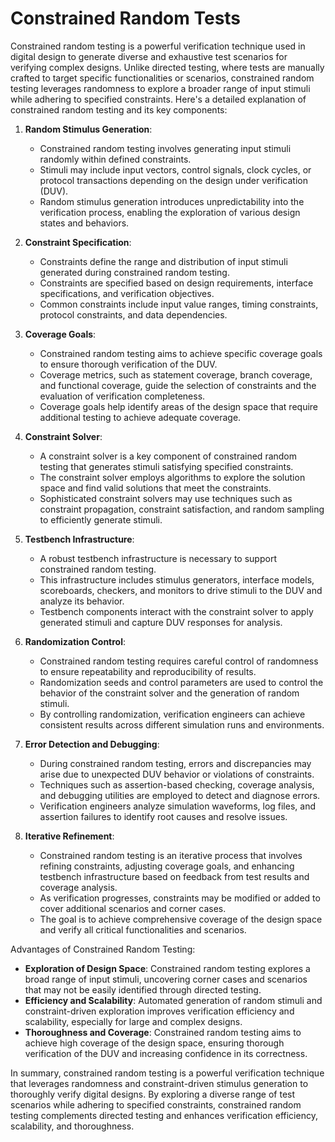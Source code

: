# Constrained Random Tests

Constrained random testing is a powerful verification technique used in digital design to generate diverse and exhaustive test scenarios for verifying complex designs. Unlike directed testing, where tests are manually crafted to target specific functionalities or scenarios, constrained random testing leverages randomness to explore a broader range of input stimuli while adhering to specified constraints. Here's a detailed explanation of constrained random testing and its key components:

1. **Random Stimulus Generation**:
   - Constrained random testing involves generating input stimuli randomly within defined constraints.
   - Stimuli may include input vectors, control signals, clock cycles, or protocol transactions depending on the design under verification (DUV).
   - Random stimulus generation introduces unpredictability into the verification process, enabling the exploration of various design states and behaviors.

2. **Constraint Specification**:
   - Constraints define the range and distribution of input stimuli generated during constrained random testing.
   - Constraints are specified based on design requirements, interface specifications, and verification objectives.
   - Common constraints include input value ranges, timing constraints, protocol constraints, and data dependencies.

3. **Coverage Goals**:
   - Constrained random testing aims to achieve specific coverage goals to ensure thorough verification of the DUV.
   - Coverage metrics, such as statement coverage, branch coverage, and functional coverage, guide the selection of constraints and the evaluation of verification completeness.
   - Coverage goals help identify areas of the design space that require additional testing to achieve adequate coverage.

4. **Constraint Solver**:
   - A constraint solver is a key component of constrained random testing that generates stimuli satisfying specified constraints.
   - The constraint solver employs algorithms to explore the solution space and find valid solutions that meet the constraints.
   - Sophisticated constraint solvers may use techniques such as constraint propagation, constraint satisfaction, and random sampling to efficiently generate stimuli.

5. **Testbench Infrastructure**:
   - A robust testbench infrastructure is necessary to support constrained random testing.
   - This infrastructure includes stimulus generators, interface models, scoreboards, checkers, and monitors to drive stimuli to the DUV and analyze its behavior.
   - Testbench components interact with the constraint solver to apply generated stimuli and capture DUV responses for analysis.

6. **Randomization Control**:
   - Constrained random testing requires careful control of randomness to ensure repeatability and reproducibility of results.
   - Randomization seeds and control parameters are used to control the behavior of the constraint solver and the generation of random stimuli.
   - By controlling randomization, verification engineers can achieve consistent results across different simulation runs and environments.

7. **Error Detection and Debugging**:
   - During constrained random testing, errors and discrepancies may arise due to unexpected DUV behavior or violations of constraints.
   - Techniques such as assertion-based checking, coverage analysis, and debugging utilities are employed to detect and diagnose errors.
   - Verification engineers analyze simulation waveforms, log files, and assertion failures to identify root causes and resolve issues.

8. **Iterative Refinement**:
   - Constrained random testing is an iterative process that involves refining constraints, adjusting coverage goals, and enhancing testbench infrastructure based on feedback from test results and coverage analysis.
   - As verification progresses, constraints may be modified or added to cover additional scenarios and corner cases.
   - The goal is to achieve comprehensive coverage of the design space and verify all critical functionalities and scenarios.

Advantages of Constrained Random Testing:
   - **Exploration of Design Space**: Constrained random testing explores a broad range of input stimuli, uncovering corner cases and scenarios that may not be easily identified through directed testing.
   - **Efficiency and Scalability**: Automated generation of random stimuli and constraint-driven exploration improves verification efficiency and scalability, especially for large and complex designs.
   - **Thoroughness and Coverage**: Constrained random testing aims to achieve high coverage of the design space, ensuring thorough verification of the DUV and increasing confidence in its correctness.

In summary, constrained random testing is a powerful verification technique that leverages randomness and constraint-driven stimulus generation to thoroughly verify digital designs. By exploring a diverse range of test scenarios while adhering to specified constraints, constrained random testing complements directed testing and enhances verification efficiency, scalability, and thoroughness.
